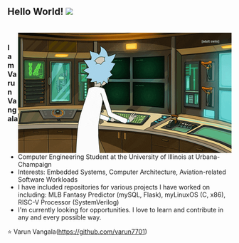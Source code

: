 ## Hello World! <img src="https://raw.githubusercontent.com/iampavangandhi/iampavangandhi/master/gifs/Hi.gif" width="30px"></h2>

<br />
<img align="right" alt="GIF" src="https://github.com/darshan-jain/darshan-jain/blob/master/rick.gif" />

### I am Varun Vangala
- Computer Engineering Student at the University of Illinois at Urbana-Champaign
- Interests: Embedded Systems, Computer Architecture, Aviation-related Software Workloads
- I have included repositories for various projects I have worked on including: MLB Fantasy Predictor (mySQL, Flask), myLinuxOS (C, x86), RISC-V Processor (SystemVerilog)
- I'm currently looking for opportunities. I love to learn and contribute in any and every possible way.

⭐️ Varun Vangala(https://github.com/varun7701)
